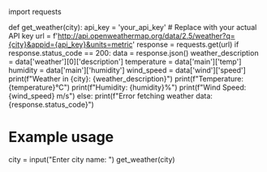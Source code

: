 import requests

def get_weather(city):
    api_key = 'your_api_key'  # Replace with your actual API key
    url = f'http://api.openweathermap.org/data/2.5/weather?q={city}&appid={api_key}&units=metric'
    response = requests.get(url)
    if response.status_code == 200:
        data = response.json()
        weather_description = data['weather'][0]['description']
        temperature = data['main']['temp']
        humidity = data['main']['humidity']
        wind_speed = data['wind']['speed']
        print(f"Weather in {city}: {weather_description}")
        print(f"Temperature: {temperature}°C")
        print(f"Humidity: {humidity}%")
        print(f"Wind Speed: {wind_speed} m/s")
    else:
        print(f"Error fetching weather data: {response.status_code}")

# Example usage
city = input("Enter city name: ")
get_weather(city)
